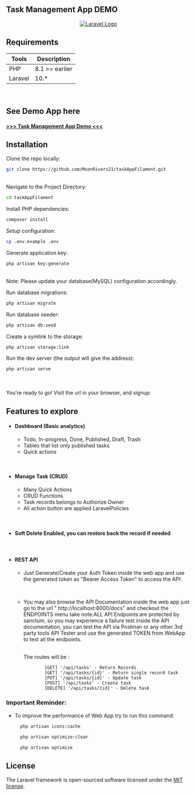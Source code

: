## Task Management App DEMO

<p align="center"><a href="https://laravel.com" target="_blank"><img src="https://taskapp.digitechproject.com/public/images/mainDashboard.png" width="auto" alt="Laravel Logo"></a></p>

## Requirements

| Tools   | Description    |
|---------|----------------|
| PHP     | 8.1 >= earlier |
| Laravel | 10.*           |

  <br>

## See Demo App here

#### <a href="https://taskapp.digitechproject.com" target="_blank"> >>> Task Management App Demo <<< </a>

## Installation

Clone the repo locally:

```sh
git clone https://github.com/MoonRivers21/taskAppFilament.git
```

<br>
Navigate to the Project Directory:

```sh
cd taskAppFilament
```

Install PHP dependencies:

```sh
composer install
```

Setup configuration:

```sh
cp .env.example .env
```

Generate application key:

```sh
php artisan key:generate
```

<br>
Note: Please update your database(MySQL) configuration accordingly.

Run database migrations:

```sh
php artisan migrate
```

Run database seeder:

```sh
php artisan db:seed
```

Create a symlink to the storage:

```sh
php artisan storage:link
```

Run the dev server (the output will give the address):

```sh
php artisan serve
```

<br><br>
You're ready to go! Visit the url in your browser, and signup:

## Features to explore

- #### Dashboard (Basic analytics)
    - Todo, In-progress, Done, Published, Draft, Trash
    - Tables that list only published tasks
    - Quick actions

<br>

- #### Manage Task (CRUD)
    - Many Quick Actions
    - CRUD Functions
    - Task records belongs to Authorize Owner
    - All action button are applied LaravelPolicies

<br>

- #### Soft Delete Enabled, you can restore back the record if needed

<br>

- #### REST API

    - Just Generate/Create your Auth Token inside the web app and use the generated token as "Bearer Access Token" to
      access the API:

        <br>
    - You may also browse the API Documentation inside the web app just go to the url " http://localhost:8000/docs" and
      checkout the ENDPOINTS menu take note:ALL API Endpoints are protected by sanctum, so you may experience a failure
      test inside the API documentation, you can test the API via Postman or any other 3rd party tools API Tester and
      use the generated TOKEN from WebApp to test all the endpoints.

        <br>
      The routes will be :

                  [GET] '/api/tasks' - Return Records
                  [GET] '/api/tasks/{id}' - Return single record task
                  [PUT] '/api/tasks/{id}' - Update task
                  [POST] '/api/tasks' - Create task
                  [DELETE] '/api/tasks/{id}' - Delete task

### Important Reminder:

- To improve the performance of Web App try to run this command:

    ```sh
      php artisan icons:cache
    ```

  ```sh
    php artisan optimize:clear 
    ```

  ```sh
    php artisan optimize
    ```

## License

The Laravel framework is open-sourced software licensed under the [MIT license](https://opensource.org/licenses/MIT).
